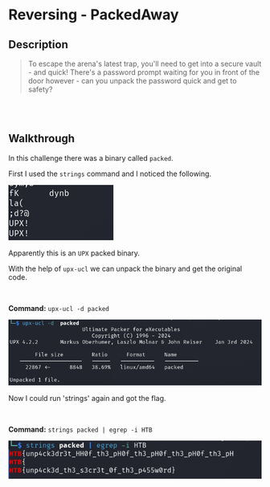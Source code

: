 # Reversing - PackedAway

## Description
> To escape the arena's latest trap, you'll need to get into a secure vault - and quick! There's a password prompt waiting for you in front of the door however - can you unpack the password quick and get to safety?

<br>
<br>

## Walkthrough

In this challenge there was a binary called `packed`.

First I used the `strings` command and I noticed the following.

![Screenshot0](./screenshots/0.png)

Apparently this is an `UPX` packed binary.

With the help of `upx-ucl` we can unpack the binary and get the original code.

<br>

__Command:__ `upx-ucl -d packed`

![Screenshot1](./screenshots/1.png)

Now I could run 'strings' again and got the flag.

<br>

__Command:__ `strings packed | egrep -i HTB`

![Screenshot2](./screenshots/2.png)

